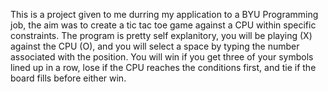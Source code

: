 This is a project given to me durring my application to a BYU Programming job, the aim was to create a tic tac toe game against a CPU within specific constraints.
The program is pretty self explanitory, you will be playing (X) against the CPU (O), and you will select a space by typing the number associated with the position.
You will win if you get three of your symbols lined up in a row, lose if the CPU reaches the conditions first, and tie if the board fills before either win.
